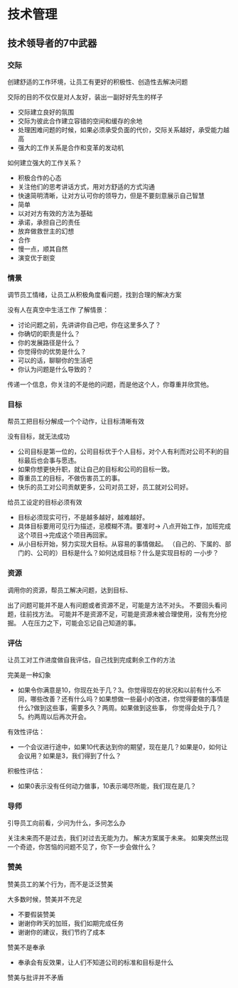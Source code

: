# 技术管理

## 技术领导者的7中武器

### 交际

创建舒适的工作环境，让员工有更好的积极性、创造性去解决问题

交际的目的不仅仅是对人友好，装出一副好好先生的样子
- 交际建立良好的氛围
- 交际为彼此合作建立容错的空间和缓存的余地
- 处理困难问题的时候，如果必须承受负面的代价，交际关系越好，承受能力越高
- 强大的工作关系是合作和变革的发动机

如何建立强大的工作关系？
- 积极合作的心态
- 关注他们的思考讲话方式，用对方舒适的方式沟通
- 快速简明清晰，让对方认可你的领导力，但是不要刻意展示自己智慧
- 简单
- 以对对方有效的方法为基础
- 承诺，承担自己的责任
- 放弃做救世主的幻想
- 合作
- 慢一点，顺其自然
- 演变优于剧变

### 情景

调节员工情绪，让员工从积极角度看问题，找到合理的解决方案

没有人在真空中生活工作
了解情景：
- 讨论问题之前，先讲讲你自己吧，你在这里多久了？
- 你确切的职责是什么？
- 你的发展路径是什么？
- 你觉得你的优势是什么？
- 可以的话，聊聊你的生活吧
- 你认为问题是什么导致的？

传递一个信息，你关注的不是他的问题，而是他这个人，你尊重并欣赏他。

### 目标

帮员工把目标分解成一个个动作，让目标清晰有效

没有目标，就无法成功
- 公司目标是第一位的，公司目标优于个人目标，对个人有利而对公司不利的目标最后也会事与愿违。
- 如果你想更快升职，就让自己的目标和公司的目标一致。
- 尊重员工的目标，不做伤害员工的事。
- 快乐的员工对公司贡献更多，公司对员工好，员工就对公司好。

给员工设定的目标必须有效
- 目标必须现实可行，不是越多越好，越难越好。
- 具体目标要用可见行为描述，忌模糊不清。要准时-> 八点开始工作，加班完成这个项目->完成这个项目再回家。
- 从小目标开始，努力实现大目标。从容易的事情做起。
（自己的、下属的、部门的、公司的）目标是什么？如何达成目标？什么是实现目标的
一小步？

### 资源

调用你的资源，帮员工解决问题，达到目标、

出了问题可能并不是人有问题或者资源不足，可能是方法不对头。
不要回头看问题，往前找方法。
可能并不是资源不足，可能是资源未被合理使用，没有充分挖掘。
人在压力之下，可能会忘记自己知道的事。

### 评估

让员工对工作进度做自我评估，自己找到完成剩余工作的方法

完美是一种幻象
- 如果令你满意是10，你现在处于几？3。你觉得现在的状况和以前有什么不同，哪些改善？还有什么吗？如果想做一些最小的改进，你觉得要做的事情是什么?做到这些事，需要多久？两周。如果做到这些事， 你觉得会处于几？5。约两周以后再次开会。

有效性评估：
- 一个会议进行途中，如果10代表达到你的期望，现在是几？如果是0，如何让会议用？如果是3，我们得到了什么？

积极性评估：
- 如果0表示没有任何动力做事，10表示竭尽所能，我们现在是几？

### 导师

引导员工向前看，少问为什么，多问怎么办

关注未来而不是过去，我们对过去无能为力。
解决方案属于未来。
如果突然出现一个奇迹，你苦恼的问题不见了，你下一步会做什么？

### 赞美

赞美员工的某个行为，而不是泛泛赞美

大多数时候，赞美并不充足
- 不要假装赞美
- 谢谢你昨天的加班，我们如期完成任务
- 谢谢你的建议，我们节约了成本

赞美不是奉承
- 奉承会有反效果，让人们不知道公司的标准和目标是什么

赞美与批评并不矛盾

